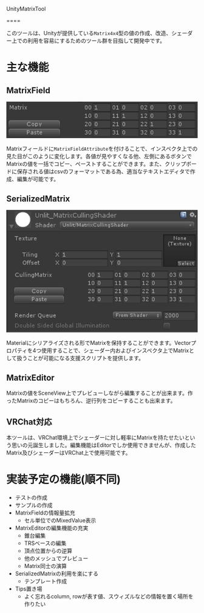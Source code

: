 UnityMatrixTool

====

このツールは、Unityが提供している`Matrix4x4`型の値の作成、改造、シェーダー上での利用を容易にするためのツール群を目指して開発中です。

# 主な機能
## MatrixField
![Inspector view](Documentation~/Images/Matrix_field_on_inspector.png)

Matrixフィールドに`MatrixFieldAttribute`を付けることで、インスペクタ上での見た目がこのように変化します。各値が見やすくなる他、左側にあるボタンでMatrixの値を一括でコピー、ペーストすることができます。また、クリップボードに保存される値はcsvのフォーマットである為、適当なテキストエディタで作成、編集が可能です。

## SerializedMatrix
![Material inspector view](Documentation~/Images/Matrix_field_on_material_inspector.png)

Materialにシリアライズされる形でMatrixを保持することができます。Vectorプロパティを4つ使用することで、シェーダー内およびインスペクタ上でMatrixとして扱うことが可能になる支援スクリプトを提供します。

## MatrixEditor
Matrixの値をSceneView上でプレビューしながら編集することが出来ます。作ったMatrixのコピーはもちろん、逆行列をコピーすることも出来ます。

## VRChat対応
本ツールは、VRChat環境上でシェーダーに対し軽率にMatrixを持たせたいという思いの元誕生しました。編集機能はEditorでしか使用できませんが、作成したMatrix及びシェーダーはVRChat上で使用可能です。

# 実装予定の機能(順不同)
- テストの作成
- サンプルの作成
- MatrixFieldの情報量拡充
    - セル単位でのMixedValue表示
- MatrixEditorの編集機能の充実
    - 錐台編集
    - TRSベースの編集
    - 頂点位置からの逆算
    - 他のメッシュでプレビュー
    - Matrix同士の演算
- SerializedMatrixの利用を楽にする
    - テンプレート作成
- Tips置き場
    - よく忘れるcolumn, rowが表す値、スウィズルなどの情報を置く場所を作りたい

